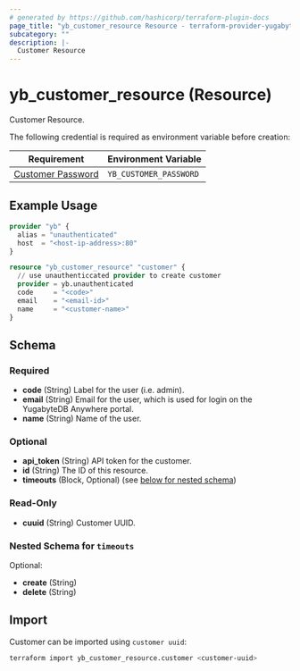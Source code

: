 ```yaml
---
# generated by https://github.com/hashicorp/terraform-plugin-docs
page_title: "yb_customer_resource Resource - terraform-provider-yugabytedb-anywhere"
subcategory: ""
description: |-
  Customer Resource
---
```


# yb_customer_resource (Resource)

Customer Resource.

The following credential is required as environment variable before creation:

|Requirement|Environment Variable|
|-------|--------|
|[Customer Password](https://docs.yugabyte.com/preview/yugabyte-platform/configure-yugabyte-platform/create-admin-user/)|`YB_CUSTOMER_PASSWORD`|

## Example Usage

```terraform
provider "yb" {
  alias = "unauthenticated"
  host  = "<host-ip-address>:80"
}

resource "yb_customer_resource" "customer" {
  // use unauthenticcated provider to create customer
  provider = yb.unauthenticated
  code     = "<code>"
  email    = "<email-id>"
  name     = "<customer-name>"
}
```

<!-- schema generated by tfplugindocs -->
## Schema

### Required

- **code** (String) Label for the user (i.e. admin).
- **email** (String) Email for the user, which is used for login on the YugabyteDB Anywhere portal.
- **name** (String) Name of the user.

### Optional

- **api_token** (String) API token for the customer.
- **id** (String) The ID of this resource.
- **timeouts** (Block, Optional) (see [below for nested schema](#nestedblock--timeouts))

### Read-Only

- **cuuid** (String) Customer UUID.

<a id="nestedblock--timeouts"></a>

### Nested Schema for `timeouts`

Optional:

- **create** (String)
- **delete** (String)

## Import

Customer can be imported using `customer uuid`:

```sh
terraform import yb_customer_resource.customer <customer-uuid>
```
